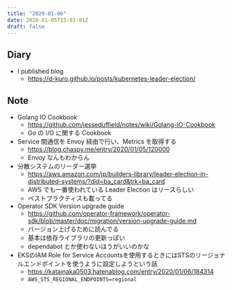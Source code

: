 ```yaml
---
title: "2020-01-06"
date: 2020-01-05T15:03:01Z
draft: false
---
```


## Diary

* I published blog
  * https://d-kuro.github.io/posts/kubernetes-leader-election/

## Note

* Golang IO Cookbook
  * https://github.com/jesseduffield/notes/wiki/Golang-IO-Cookbook
  * Go の I/O に関する Cookbook
* Service 間通信を Envoy 経由で行い、Metrics を取得する
  * https://blog.chaspy.me/entry/2020/01/05/120000
  * Envoy なんもわからん
* 分散システムのリーダー選挙
  * https://aws.amazon.com/jp/builders-library/leader-election-in-distributed-systems/?did=ba_card&trk=ba_card
  * AWS でも一番使われている Leader Election はリースらしい
  * ベストプラクティスも載ってる
* Operator SDK Version upgrade guide
  * https://github.com/operator-framework/operator-sdk/blob/master/doc/migration/version-upgrade-guide.md
  * バージョン上げるために読んでる
  * 基本は依存ライブラリの更新っぽい
  * dependabot とか使わないほうがいいのかな
* EKSのIAM Role for Service Accountsを使用するときにはSTSのリージョナルエンドポイントを使うように設定しようという話
  * https://katainaka0503.hatenablog.com/entry/2020/01/06/184314
  * `AWS_STS_REGIONAL_ENDPOINTS=regional`
